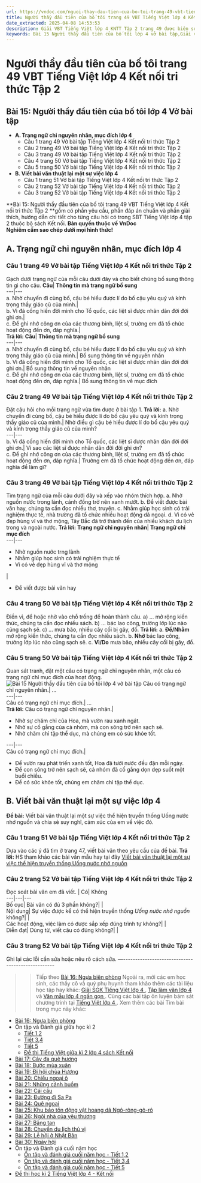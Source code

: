 ```yaml
---
url: https://vndoc.com/nguoi-thay-dau-tien-cua-bo-toi-trang-49-vbt-tieng-viet-lop-4-ket-noi-tri-thuc-tap-2-315156
title: Người thầy đầu tiên của bố tôi trang 49 VBT Tiếng Việt lớp 4 Kết nối tri thức Tập 2 - VnDoc.com
date_extracted: 2025-04-08 14:53:53
description: Giải VBT Tiếng Việt lớp 4 KNTT Tập 2 trang 49 được biên soạn nhằm giúp các em HS đạt kết quả tốt trong quá trình làm bài tập và học tập môn Tiếng Việt lớp 4.
keywords: Bài 15 Người thầy đầu tiên của bố tôi lớp 4 vở bài tập,Giải vở bài tập Tiếng Việt lớp 4 Bài 15 Người thầy đầu tiên của bố tôi,Bài 15 Người thầy đầu tiên của bố tôi lớp 4,Bài 15 Người thầy đầu tiên của bố tôi lớp 4 vbt,Bài 15 Người thầy đầu tiên của bố tôi lớp 4 trang 49,tiếng việt lớp 4 Bài 15 Người thầy đầu tiên của bố tôi,tiếng việt lớp 4,tiếng việt lớp 4 kết nối tri thức,vở bài tập tiếng việt lớp 4,sách tiếng việt lớp 4,bài tập tiếng việt lớp 4,giải bài tập tiếng việt lớp 4
---
```


# Người thầy đầu tiên của bố tôi trang 49 VBT Tiếng Việt lớp 4 Kết nối tri thức Tập 2
## **Bài 15: Người thầy đầu tiên của bố tôi lớp 4 Vở bài tập**
  * **A. Trạng ngữ chỉ nguyên nhân, mục đích lớp 4**
    * Câu 1 trang 49 Vở bài tập Tiếng Việt lớp 4 Kết nối tri thức Tập 2
    * Câu 2 trang 49 Vở bài tập Tiếng Việt lớp 4 Kết nối tri thức Tập 2
    * Câu 3 trang 49 Vở bài tập Tiếng Việt lớp 4 Kết nối tri thức Tập 2
    * Câu 4 trang 50 Vở bài tập Tiếng Việt lớp 4 Kết nối tri thức Tập 2
    * Câu 5 trang 50 Vở bài tập Tiếng Việt lớp 4 Kết nối tri thức Tập 2
  * **B. Viết bài văn thuật lại một sự việc lớp 4**
    * Câu 1 trang 51 Vở bài tập Tiếng Việt lớp 4 Kết nối tri thức Tập 2
    * Câu 2 trang 52 Vở bài tập Tiếng Việt lớp 4 Kết nối tri thức Tập 2
    * Câu 3 trang 52 Vở bài tập Tiếng Việt lớp 4 Kết nối tri thức Tập 2

**Bài 15: Người thầy đầu tiên của bố tôi trang 49 VBT Tiếng Việt lớp 4 Kết nối tri thức Tập 2 **gồm có phần yêu cầu, phần đáp án chuẩn và phần giải thích, hướng dẫn chi tiết cho từng câu hỏi có trong SBT Tiếng Việt lớp 4 tập 2 thuộc bộ  sách Kết nối.
**Bản quyền thuộc về VnDoc**   
**Nghiêm cấm sao chép dưới mọi hình thức\!**
## **A. Trạng ngữ chỉ nguyên nhân, mục đích lớp 4**
### Câu 1 trang 49 Vở bài tập Tiếng Việt lớp 4 Kết nối tri thức Tập 2
Gạch dưới trạng ngữ của mỗi câu dưới đây và cho biết chúng bổ sung thông tin gì cho câu.
**Câu**| **Thông tin mà trạng ngữ bổ sung**  
---|---  
a. Nhờ chuyến đi cùng bố, cậu bé hiểu được lí do bố cậu yêu quý và kính trọng thầy giáo cũ của mình.|   
b. Vì đã cống hiến đời mình cho Tổ quốc, các liệt sĩ được nhân dân đời đời ghi ơn.|   
c. Để ghi nhớ công ơn của các thương binh, liệt sĩ, trường em đã tổ chức hoạt động đền ơn, đáp nghĩa.|   
**Trả lời:**
**Câu**| **Thông tin mà trạng ngữ bổ sung**  
---|---  
a. Nhờ chuyến đi cùng bố, cậu bé hiểu được lí do bố cậu yêu quý và kính trọng thầy giáo cũ của mình.| Bổ sung thông tin về nguyên nhân  
b. Vì đã cống hiến đời mình cho Tổ quốc, các liệt sĩ được nhân dân đời đời ghi ơn.| Bổ sung thông tin về nguyên nhân  
c. Để ghi nhớ công ơn của các thương binh, liệt sĩ, trường em đã tổ chức hoạt động đền ơn, đáp nghĩa.| Bổ sung thông tin về mục đích  
### Câu 2 trang 49 Vở bài tập Tiếng Việt lớp 4 Kết nối tri thức Tập 2
Đặt câu hỏi cho mỗi trạng ngữ vừa tìm được ở bài tập 1.
**Trả lời:**
a. Nhờ chuyến đi cùng bố, cậu bé hiểu được lí do bố cậu yêu quý và kính trọng thầy giáo cũ của mình.| Nhờ điều gì cậu bé hiểu được lí do bố cậu yêu quý và kính trọng thầy giáo cũ của mình?  
---|---  
b. Vì đã cống hiến đời mình cho Tổ quốc, các liệt sĩ được nhân dân đời đời ghi ơn.| Vì sao các liệt sĩ được nhân dân đời đời ghi ơn?  
c. Để ghi nhớ công ơn của các thương binh, liệt sĩ, trường em đã tổ chức hoạt động đền ơn, đáp nghĩa.| Trường em đã tổ chức hoạt động đền ơn, đáp nghĩa để làm gì?  
### Câu 3 trang 49 Vở bài tập Tiếng Việt lớp 4 Kết nối tri thức Tập 2
Tìm trạng ngữ của mỗi câu dưới đây và xếp vào nhóm thích hợp.
a. Nhờ nguồn nước trong lành, cánh đồng trở nên xanh mướt.
b. Để viết được bài văn hay, chúng ta cần đọc nhiều thơ, truyện.
c. Nhằm giúp học sinh có trải nghiệm thực tế, nhà trường đã tổ chức nhiều hoạt động dã ngoại.
d. Vì có vẻ đẹp hùng vĩ và thơ mộng, Tây Bắc đã trở thành đến của nhiều khách du lịch trong và ngoài nước.
**Trả lời:**
**Trạng ngữ chỉ nguyên nhân**| **Trạng ngữ chỉ mục đích**  
---|---  
  * Nhờ nguồn nước trng lành
  * Nhằm giúp học sinh có trải nghiệm thực tế
  * Vì có vẻ đẹp hùng vĩ và thơ mộng

| 
  * Để viết được bài văn hay

### Câu 4 trang 50 Vở bài tập Tiếng Việt lớp 4 Kết nối tri thức Tập 2
Điền vì, để hoặc nhờ vào chỗ trống để hoàn thành câu.
a\) ... mở rộng kiến thức, chúng ta cần đọc nhiều  sách.
b\) ... bác lao công, trường lớp lúc nào cũng sạch sẽ.
c\) ... mưa bão, nhiều cây cối bị gãy, đổ.
**Trả lời:**
a. **Để/Nhằm** mở rộng kiến thức, chúng ta cần đọc nhiều sách.
b. **Nhờ** bác lao công, trường lớp lúc nào cũng sạch sẽ.
c. **Vì/Do** mưa bão, nhiều cây cối bị gãy, đổ.
### Câu 5 trang 50 Vở bài tập Tiếng Việt lớp 4 Kết nối tri thức Tập 2
Quan sát tranh, đặt một câu có trạng ngữ chỉ nguyên nhân, một câu có trạng ngữ chỉ mục đích của hoạt động.
![Bài 15 Người thầy đầu tiên của bố tôi lớp 4 vở bài tập](https://i.vdoc.vn/data/image/2024/02/05/nguoi-thay-dau-tien-cua-bo-toi-trang-49-vbt-tieng-viet-lop-4-ket-noi-tri-thuc-tap-2-h1.jpg)
Câu có trạng ngữ chỉ nguyên nhân.| ...  
---|---  
Câu có trạng ngữ chỉ mục đích.| ...  
**Trả lời:**
Câu có trạng ngữ chỉ nguyên nhân.| 
  * Nhờ sự chăm chỉ của Hoa, mà vườn rau xanh ngát.
  * Nhờ sự cố gắng của cả nhóm, mà con sông trở nên sạch sẽ.
  * Nhờ chăm chỉ tập thể dục, mà chúng em có sức khỏe tốt.

---|---  
Câu có trạng ngữ chỉ mục đích.| 
  * Để vườn rau phát triển xanh tốt, Hoa đã tưới nước đều đặn mỗi ngày.
  * Để con sông trở nên sạch sẽ, cả nhóm đã cố gắng dọn dẹp suốt một buổi chiều.
  * Để có sức khỏe tốt, chúng em chăm chỉ tập thể dục.

## **B. Viết bài văn thuật lại một sự việc lớp 4**
**Đề bài:** Viết bài văn thuật lại một sự việc thể hiện truyền thống Uống nước nhớ nguồn và chia sẻ suy nghĩ, cảm xúc của em về việc đó.
### Câu 1 trang 51 Vở bài tập Tiếng Việt lớp 4 Kết nối tri thức Tập 2
Dựa vào các ý đã tìm ở trang 47, viết bài văn theo yêu cầu của đề bài.
**Trả lời:** HS tham khảo các bài văn mẫu hay tại đây [Viết bài văn thuật lại một sự việc thể hiện truyền thống Uống nước nhớ nguồn](<https://vndoc.com/viet-bai-van-thuat-lai-mot-su-viec-the-hien-truyen-thong-uong-nuoc-nho-nguon-lop-4-302828>)
### Câu 2 trang 52 Vở bài tập Tiếng Việt lớp 4 Kết nối tri thức Tập 2
Đọc soát bài văn em đã viết.
| Có| Không  
---|---|---  
Bố cục| Bài văn có đủ 3 phần không?| |   
Nội dung| Sự việc được kể có thể hiện truyền thống _Uống nước nhớ nguồn_ không?| |   
Các hoạt động, việc làm có được sắp xếp đúng trình tự không?| |   
Diễn đạt| Dùng từ, viết câu có đúng không?| |   
### Câu 3 trang 52 Vở bài tập Tiếng Việt lớp 4 Kết nối tri thức Tập 2
Ghi lại các lỗi cần sửa hoặc nêu rõ cách sửa.
—-------------------------------------------------
>> Tiếp theo [Bài 16: Ngựa biên phòng](<https://vndoc.com/ngua-bien-phong-trang-53-vbt-tieng-viet-lop-4-ket-noi-tri-thuc-tap-2-315169>)
Ngoài ra, mời các em học sinh, các thầy cô và quý phụ huynh tham khảo thêm các tài liệu học tập hay khác: [ Giải SGK Tiếng Việt lớp 4 ](<https://vndoc.com/tieng-viet-lop4>) , [ Tập làm văn lớp 4 ](<https://vndoc.com/tap-lam-van-lop4>) và [ Văn mẫu lớp 4 ngắn gọn ](<https://vndoc.com/van-mieu-ta-lop4>) . Cùng các bài tập ôn luyện bám sát chương trình tại [ Tiếng Việt lớp 4 ](<https://vndoc.com/tieng-viet-lop4>) .
Xem thêm các bài Tìm bài trong mục này khác:
  * [Bài 16: Ngựa biên phòng](</ngua-bien-phong-trang-53-vbt-tieng-viet-lop-4-ket-noi-tri-thuc-tap-2-315169>)
  * Ôn tập và Đánh giá giữa học kì 2
    * [Tiết 1,2](</tiet-1-2-on-tap-va-danh-gia-giua-hoc-ki-2-trang-55-vbt-tieng-viet-lop-4-ket-noi-tri-thuc-315170>)
    * [Tiết 3,4](</tiet-3-4-on-tap-va-danh-gia-giua-hoc-ki-2-trang-56-vbt-tieng-viet-lop-4-ket-noi-tri-thuc-315172>)
    * [Tiết 5](</tiet-5-on-tap-va-danh-gia-giua-hoc-ki-2-trang-58-vbt-tieng-viet-lop-4-ket-noi-tri-thuc-315173>)
    * [Đề thi Tiếng Việt giữa kì 2 lớp 4 sách Kết nối](<https://vndoc.com/de-thi-giua-ki-2-lop-4-mon-tieng-viet-sach-ket-noi-tri-thuc>)
  * [Bài 17: Cây đa quê hương](</bai-17-cay-da-que-huong-trang-60-vbt-tieng-viet-lop-4-ket-noi-tri-thuc-tap-2-315270>)
  * [Bài 18: Bước mùa xuân](</bai-18-buoc-mua-xuan-trang-65-vbt-tieng-viet-lop-4-ket-noi-tri-thuc-tap-2-315271>)
  * [Bài 19: Đi hội chùa Hương](</bai-19-di-hoi-chua-huong-trang-69-vbt-tieng-viet-lop-4-ket-noi-tri-thuc-tap-2-319229>)
  * [Bài 20: Chiều ngoại ô](</bai-20-chieu-ngoai-o-trang-72-vbt-tieng-viet-lop-4-ket-noi-tri-thuc-tap-2-319230>)
  * [Bài 21: Những cánh buồm](</bai-21-nhung-canh-buom-trang-75-vbt-tieng-viet-lop-4-ket-noi-tri-thuc-tap-2-319231>)
  * [Bài 22: Cái cầu](</bai-22-cai-cau-trang-79-vbt-tieng-viet-lop-4-ket-noi-tri-thuc-tap-2-319232>)
  * [Bài 23: Đường đi Sa Pa](</bai-23-duong-di-sa-pa-trang-82-vbt-tieng-viet-lop-4-ket-noi-tri-thuc-tap-2-319313>)
  * [Bài 24: Quê ngoại](</bai-24-que-ngoai-trang-86-vbt-tieng-viet-lop-4-ket-noi-tri-thuc-tap-2-319355>)
  * [Bài 25: Khu bảo tồn động vật hoang dã Ngô-rông-gô-rô](</bai-25-khu-bao-ton-dong-vat-hoang-da-ngo-rong-go-ro-trang-89-vbt-tieng-viet-lop-4-ket-noi-tri-thuc-tap-2-319358>)
  * [Bài 26: Ngôi nhà của yêu thương](</bai-26-ngoi-nha-cua-yeu-thuong-trang-93-vbt-tieng-viet-lop-4-ket-noi-tri-thuc-tap-2-319360>)
  * [Bài 27: Băng tan](</bai-27-bang-tan-trang-95-vbt-tieng-viet-lop-4-ket-noi-tri-thuc-tap-2-319362>)
  * [Bài 28: Chuyến du lịch thú vị](</bai-28-chuyen-du-lich-thu-vi-trang-98-vbt-tieng-viet-lop-4-ket-noi-tri-thuc-tap-2-319364>)
  * [Bài 29: Lễ hội ở Nhật Bản](</bai-29-le-hoi-o-nhat-ban-trang-100-vbt-tieng-viet-lop-4-ket-noi-tri-thuc-tap-2-319365>)
  * [Bài 30: Ngày hội](</bai-30-ngay-hoi-trang-103-vbt-tieng-viet-lop-4-ket-noi-tri-thuc-tap-2-319367>)
  * Ôn tập và Đánh giá cuối năm học
    * [Ôn tập và đánh giá cuối năm học - Tiết 1,2](</on-tap-va-danh-gia-cuoi-nam-hoc-tiet-1-2-trang-107-vbt-tieng-viet-lop-4-ket-noi-tri-thuc-tap-2-319369>)
    * [Ôn tập và đánh giá cuối năm học - Tiết 3,4](</on-tap-va-danh-gia-cuoi-nam-hoc-tiet-3-4-trang-110-vbt-tieng-viet-lop-4-ket-noi-tri-thuc-tap-2-319371>)
    * [Ôn tập và đánh giá cuối năm học - Tiết 5](</on-tap-va-danh-gia-cuoi-nam-hoc-tiet-5-trang-111-vbt-tieng-viet-lop-4-ket-noi-tri-thuc-tap-2-319374>)
  * [Đề thi học kì 2 Tiếng Việt lớp 4 - Kết nối](<https://vndoc.com/de-thi-hoc-ki-2-lop-4-mon-tieng-viet>)

